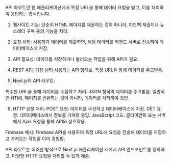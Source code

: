 API 라우트란 웹 애플리케이션에서 특정 URL을 통해 데이터 요청을 받고, 이를 처리하여 응답하는 방식입니다.

1. 웹사이트 기능: 단순히 HTML 페이지를 제공하는 것이 아니라, 피드백 제출이나 뉴스레터 구독 등의 기능을 처리.

2. 요청 처리: 사용자가 데이터를 제출하면, 해당 데이터를 백엔드 서버로 전송하여 데이터베이스에 저장.

3. API 필요성: 데이터를 저장하거나 불러오는 작업을 위해 API가 필요.

4. REST API: 가장 널리 사용되는 API 형태로, 특정 URL을 통해 데이터를 주고받음.

5. Next.js의 API 라우트:

특수한 URL을 통해 데이터를 수집하고 처리.
JSON 형식의 데이터를 주고받음.
일반적인 HTML 페이지를 반환하는 것이 아니라, 데이터를 처리하여 응답.

6. HTTP 요청 처리:
POST 요청: 데이터를 수신하고 데이터베이스에 저장.
GET 요청: 데이터베이스에서 정보를 가져와 응답.
JavaScript 코드: 클라이언트 또는 서버에서 Ajax 요청을 통해 API와 상호작용.

Firebase 예시: Firebase API를 사용하여 특정 URL에 요청을 전송해 데이터를 저장하고 가져오는 작업을 이미 경험함.

API 라우트는 이러한 방식으로 Next.js 애플리케이션 내에서 API 엔드포인트를 정의하고, 다양한 HTTP 요청을 처리할 수 있게 해줌.
